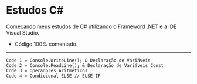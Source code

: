 # Estudos C#
Começando meus estudos de C# utilizando o Frameword .NET e a IDE Visual Studio.

- Código 100% comentado.

---

    Code 1 = Console.WriteLine(); & Declaração de Variáveis
    Code 2 = Console.ReadLine(); & Declaração de Variáveis Const
    Code 3 = Operadores Aritméticos 
    Code 4 = Condicional ELSE // ELSE IF

